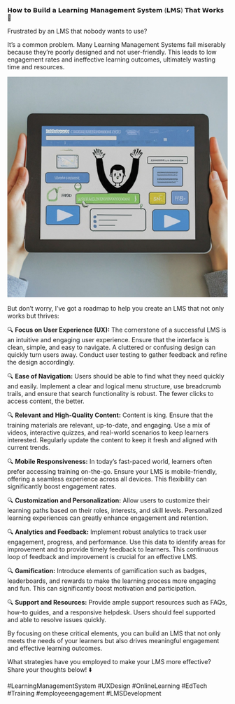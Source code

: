 𝗛𝗼𝘄 𝘁𝗼 𝗕𝘂𝗶𝗹𝗱 𝗮 𝗟𝗲𝗮𝗿𝗻𝗶𝗻𝗴 𝗠𝗮𝗻𝗮𝗴𝗲𝗺𝗲𝗻𝘁 𝗦𝘆𝘀𝘁𝗲𝗺 (𝗟𝗠𝗦) 𝗧𝗵𝗮𝘁 𝗪𝗼𝗿𝗸𝘀 💼

Frustrated by an LMS that nobody wants to use? 

It’s a common problem. Many Learning Management Systems fail miserably because they’re poorly designed and not user-friendly. This leads to low engagement rates and ineffective learning outcomes, ultimately wasting time and resources.

![lms that works](./images/026-lms.png)

But don’t worry, I’ve got a roadmap to help you create an LMS that not only works but thrives:

🔍 **Focus on User Experience (UX):** The cornerstone of a successful LMS is an intuitive and engaging user experience. Ensure that the interface is clean, simple, and easy to navigate. A cluttered or confusing design can quickly turn users away. Conduct user testing to gather feedback and refine the design accordingly.

🔍 **Ease of Navigation:** Users should be able to find what they need quickly and easily. Implement a clear and logical menu structure, use breadcrumb trails, and ensure that search functionality is robust. The fewer clicks to access content, the better.

🔍 **Relevant and High-Quality Content:** Content is king. Ensure that the training materials are relevant, up-to-date, and engaging. Use a mix of videos, interactive quizzes, and real-world scenarios to keep learners interested. Regularly update the content to keep it fresh and aligned with current trends.

🔍 **Mobile Responsiveness:** In today’s fast-paced world, learners often prefer accessing training on-the-go. Ensure your LMS is mobile-friendly, offering a seamless experience across all devices. This flexibility can significantly boost engagement rates.

🔍 **Customization and Personalization:** Allow users to customize their learning paths based on their roles, interests, and skill levels. Personalized learning experiences can greatly enhance engagement and retention.

🔍 **Analytics and Feedback:** Implement robust analytics to track user engagement, progress, and performance. Use this data to identify areas for improvement and to provide timely feedback to learners. This continuous loop of feedback and improvement is crucial for an effective LMS.

🔍 **Gamification:** Introduce elements of gamification such as badges, leaderboards, and rewards to make the learning process more engaging and fun. This can significantly boost motivation and participation.

🔍 **Support and Resources:** Provide ample support resources such as FAQs, how-to guides, and a responsive helpdesk. Users should feel supported and able to resolve issues quickly.

By focusing on these critical elements, you can build an LMS that not only meets the needs of your learners but also drives meaningful engagement and effective learning outcomes.

What strategies have you employed to make your LMS more effective? Share your thoughts below! ⬇️

#LearningManagementSystem #UXDesign #OnlineLearning #EdTech #Training #employeeengagement #LMSDevelopment